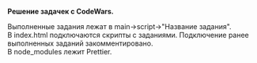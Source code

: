 **Решение задачек с CodeWars.**

<p>Выполненные задания лежат в main->script->"Название задания". <br>
В index.html подключаются скрипты с заданиями. Подключение ранее выполненных заданий закомментировано. <br>
В node_modules лежит Prettier. </p>
